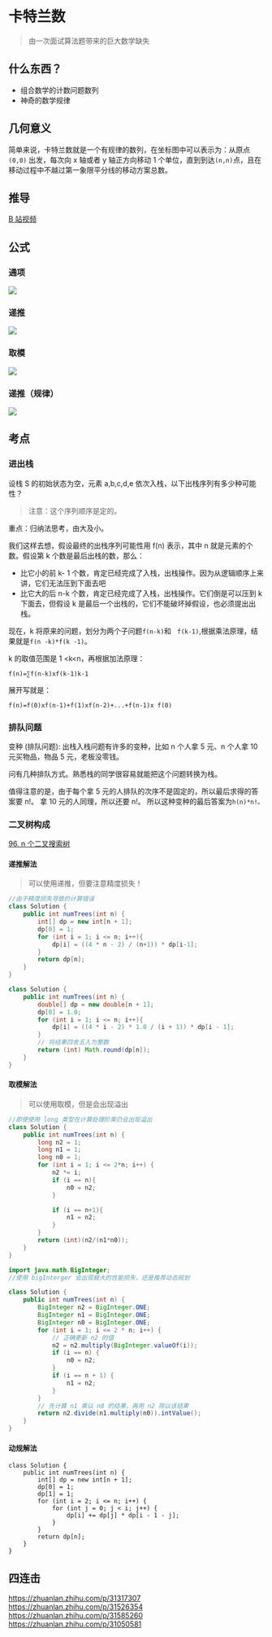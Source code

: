 # 卡特兰数

> 由一次面试算法题带来的巨大数学缺失

## 什么东西？

- 组合数学的计数问题数列
- 神奇的数学规律

## 几何意义

简单来说，卡特兰数就是一个有规律的数列，在坐标图中可以表示为：从原点 `(0,0)` 出发，每次向 x 轴或者 y 轴正方向移动 1 个单位，直到到达`(n,n)`点，且在移动过程中不越过第一象限平分线的移动方案总数。

## 推导

[B 站视频](https://www.bilibili.com/video/BV1m44y1A7aK/)

## 公式

### 通项

![](/images/Catalan/1.jpg)

### 递推

![](/images/Catalan/2.png)

### 取模

![](/images/Catalan/3.png)


### 递推（规律）

![](/images/Catalan/4.png)

## 考点

### 进出栈

设栈 S 的初始状态为空，元素 a,b,c,d,e 依次入栈，以下出栈序列有多少种可能性？

> 注意：这个序列顺序是定的。

重点：归纳法思考，由大及小。

我们这样去想，假设最终的出栈序列可能性用 f(n) 表示，其中 n 就是元素的个数。假设第 k 个数是最后出栈的数，那么：

- 比它小的前 k- 1 个数，肯定已经完成了入栈，出栈操作。因为从逻辑顺序上来讲，它们无法压到下面去吧
- 比它大的后 n-k 个数，肯定已经完成了入栈，出栈操作。它们倒是可以压到 k 下面去，但假设 k 是最后一个出栈的，它们不能破坏掉假设，也必须提出出栈。

现在，k 将原来的问题，划分为两个子问题`f(n-k)`和`　f(k-1)`,根据乘法原理，结果就是`f(n -k)*f(k -1)`。

k 的取值范围是 1 <k<n，再根据加法原理：

`f(n)=∑f(n-k)xf(k-1)k-1`

展开写就是：

`f(n)=f(0)xf(n-1)+f(1)xf(n-2)+...+f(n-1)x f(0)`

### 排队问题

变种 (排队问题):
出栈入栈问题有许多的变种，比如 n 个人拿 5 元、n 个人拿 10 元买物品，物品 5 元，老板没零钱。

问有几种排队方式。熟悉栈的同学很容易就能把这个问题转换为栈。

值得注意的是，由于每个拿 5 元的人排队的次序不是固定的，所以最后求得的答案要 n!。
拿 10 元的人同理，所以还要 n!。
所以这种变种的最后答案为`h(n)*n!。`

### 二叉树构成

[96. n 个二叉搜索树](https://leetcode.cn/problems/unique-binary-search-trees/)

#### 递推解法

>可以使用递推，但要注意精度损失！

```java
//由于精度损失导致的计算错误
class Solution {
    public int numTrees(int n) {
        int[] dp = new int[n + 1];
        dp[0] = 1;
        for (int i = 1; i <= n; i++){
            dp[i] = ((4 * n - 2) / (n+1)) * dp[i-1];
        }
        return dp[n];
    }
}

```

```java
class Solution {
    public int numTrees(int n) {
        double[] dp = new double[n + 1];
        dp[0] = 1.0;
        for (int i = 1; i <= n; i++){
            dp[i] = ((4 * i - 2) * 1.0 / (i + 1)) * dp[i - 1];
        }
        // 将结果四舍五入为整数
        return (int) Math.round(dp[n]);
    }
}

```

#### 取模解法
>可以使用取模，但是会出现溢出
```java
//即使使用 long 类型在计算处理阶乘仍会出现溢出
class Solution {
    public int numTrees(int n) {
        long n2 = 1;
        long n1 = 1;
        long n0 = 1;
        for (int i = 1; i <= 2*n; i++) {
            n2 *= i;
            if (i == n){
                n0 = n2;
            }

            if (i == n+1){
                n1 = n2;
            }
        }
        return (int)(n2/(n1*n0));
    }
}
```

```java
import java.math.BigInteger;
//使用 bigInterger 会出现极大的性能损失，还是推荐动态规划

class Solution {
    public int numTrees(int n) {
        BigInteger n2 = BigInteger.ONE;
        BigInteger n1 = BigInteger.ONE;
        BigInteger n0 = BigInteger.ONE;
        for (int i = 1; i <= 2 * n; i++) {
            // 正确更新 n2 的值
            n2 = n2.multiply(BigInteger.valueOf(i));
            if (i == n) {
                n0 = n2;
            }
            if (i == n + 1) {
                n1 = n2;
            }
        }
        // 先计算 n1 乘以 n0 的结果，再用 n2 除以该结果
        return n2.divide(n1.multiply(n0)).intValue();
    }
}

```


#### 动规解法

```jave
class Solution {
    public int numTrees(int n) {
        int[] dp = new int[n + 1];
        dp[0] = 1;
        dp[1] = 1;
        for (int i = 2; i <= n; i++) {
            for (int j = 0; j < i; j++) {
                dp[i] += dp[j] * dp[i - 1 - j];
            }
        }
        return dp[n];
    }
}
```

## 四连击


https://zhuanlan.zhihu.com/p/31317307</br>
https://zhuanlan.zhihu.com/p/31526354</br>
https://zhuanlan.zhihu.com/p/31585260</br>
https://zhuanlan.zhihu.com/p/31050581